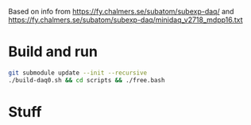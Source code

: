 Based on info from https://fy.chalmers.se/subatom/subexp-daq/ and
https://fy.chalmers.se/subatom/subexp-daq/minidaq_v2718_mdpp16.txt

# Build and run

  ```bash
  git submodule update --init --recursive
  ./build-daq0.sh && cd scripts && ./free.bash
  ```

# Stuff
